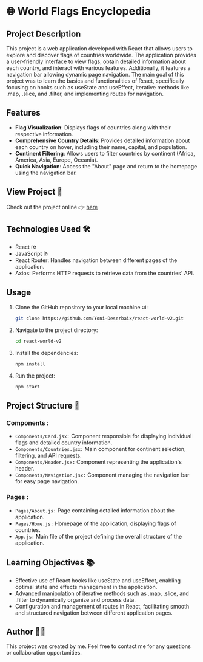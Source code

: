 # 🌐 World Flags Encyclopedia

## Project Description

This project is a web application developed with React that allows users to explore and discover flags of countries worldwide. The application provides a user-friendly interface to view flags, obtain detailed information about each country, and interact with various features. Additionally, it features a navigation bar allowing dynamic page navigation. The main goal of this project was to learn the basics and functionalities of React, specifically focusing on hooks such as useState and useEffect, iterative methods like .map, .slice, and .filter, and implementing routes for navigation.

## Features

- **Flag Visualization**: Displays flags of countries along with their respective information.
- **Comprehensive Country Details**: Provides detailed information about each country on hover, including their name, capital, and population.
- **Continent Filtering**: Allows users to filter countries by continent (Africa, America, Asia, Europe, Oceania).
- **Quick Navigation**: Access the "About" page and return to the homepage using the navigation bar.

## View Project 👀

Check out the project online 👉 [here](https://yoni-deserbaix.github.io/react-world-v2/)

## Technologies Used 🛠️

- React  <img src="https://cdn.jsdelivr.net/gh/devicons/devicon/icons/react/react-original.svg" height="15" alt="react logo"  /> 
- JavaScript  <img src="https://cdn.jsdelivr.net/gh/devicons/devicon/icons/javascript/javascript-original.svg" height="15" alt="javascript logo"  />
- React Router: Handles navigation between different pages of the application.
- Axios: Performs HTTP requests to retrieve data from the countries' API.

## Usage

1. Clone the GitHub repository to your local machine <img src="https://cdn.jsdelivr.net/gh/devicons/devicon/icons/git/git-original.svg" height="15" alt="git logo" />:

    ```bash
    git clone https://github.com/Yoni-Deserbaix/react-world-v2.git
    ```

2. Navigate to the project directory:

    ```bash
    cd react-world-v2
    ```

3. Install the dependencies:

    ```bash
    npm install 
    ```
4. Run the project:

    ```bash
    npm start 
    ```

## Project Structure 📁

### Components :
- `Components/Card.jsx:` Component responsible for displaying individual flags and detailed country information.
- `Components/Countries.jsx:` Main component for continent selection, filtering, and API requests.
- `Components/Header.jsx:` Component representing the application's header.
- `Components/Navigation.jsx:` Component managing the navigation bar for easy page navigation.

### Pages :
- `Pages/About.js:` Page containing detailed information about the application.
- `Pages/Home.js:` Homepage of the application, displaying flags of countries.
- `App.js:` Main file of the project defining the overall structure of the application.

## Learning Objectives 📚

- Effective use of React hooks like useState and useEffect, enabling optimal state and effects management in the application.
- Advanced manipulation of iterative methods such as .map, .slice, and .filter to dynamically organize and process data.
- Configuration and management of routes in React, facilitating smooth and structured navigation between different application pages.

## Author 👨‍💻

This project was created by me. Feel free to contact me for any questions or collaboration opportunities.
